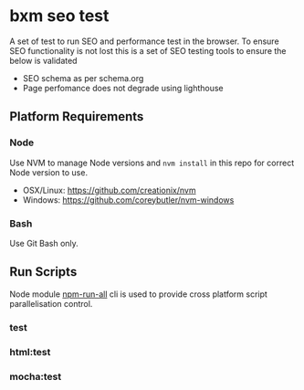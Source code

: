 # bxm seo test

A set of test to run SEO and performance test in the browser.
To ensure SEO functionality is not lost this is a set of SEO testing tools to ensure the below is validated

* SEO schema as per schema.org
* Page perfomance does not degrade using lighthouse

## Platform Requirements

### Node
Use NVM to manage Node versions and `nvm install` in this repo for correct Node version to use.

- OSX/Linux: https://github.com/creationix/nvm
- Windows: https://github.com/coreybutler/nvm-windows

### Bash

Use Git Bash only.

## Run Scripts

Node module [npm-run-all](https://github.com/mysticatea/npm-run-all) cli is used to provide cross platform script parallelisation control.

### test

### html:test

### mocha:test
